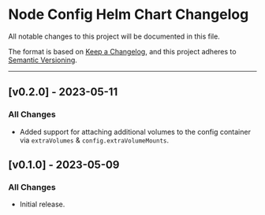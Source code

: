 # Node Config Helm Chart Changelog

All notable changes to this project will be documented in this file.

The format is based on [Keep a Changelog](https://keepachangelog.com/en/1.0.0/),
and this project adheres to [Semantic Versioning](https://semver.org/spec/v2.0.0.html).

---

<!-- ## [vX.Y.Z] - UNRELEASED
### Highlights
### All Changes
- Added
- Updated
- Changed
- Fixed
- Deprecated
- Removed -->

## [v0.2.0] - 2023-05-11

### All Changes

- Added support for attaching additional volumes to the config container via `extraVolumes` & `config.extraVolumeMounts`.

## [v0.1.0] - 2023-05-09

### All Changes

- Initial release.
